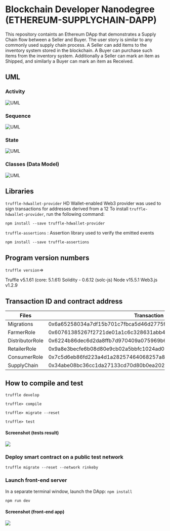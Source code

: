 # Blockchain Developer Nanodegree  (ETHEREUM-SUPPLYCHAIN-DAPP)

This repository containts an Ethereum DApp that demonstrates a Supply Chain flow between a Seller and Buyer. The user story is similar to any commonly used supply chain process. A Seller can add items to the inventory system stored in the blockchain. A Buyer can purchase such items from the inventory system. Additionally a Seller can mark an item as Shipped, and similarly a Buyer can mark an item as Received.

## UML

### Activity
![UML](img/activity.png)

### Sequence
![UML](img/sequence.png)

### State
![UML](img/state.png)

### Classes (Data Model)
![UML](img/classes.png)

## Libraries
`truffle-hdwallet-provider` HD Wallet-enabled Web3 provider was used to sign transactions for addresses derived from a 12
To  install `truffle-hdwallet-provider`, run the following command:

`npm install --save truffle-hdwallet-provider`

`truffle-assertions` : Assertion library used  to verify the emitted events

`npm install --save truffle-assertions`

## Program version numbers
`truffle version`=>

Truffle v5.1.61 (core: 5.1.61)
Solidity - 0.6.12 (solc-js)
Node v15.5.1
Web3.js v1.2.9

## Transaction ID and contract address
| Files | Transaction ID | Contract address |
| ------------- | ------------- | ------------- |
| Migrations | 0x6a65258034a7df15b701c7fbca5d46d2775f98c270ab1531b4281c82faad9cd0 | 0x23605143487bb96721CC8c82e4558bEf2282bC5d | 
| FarmerRole | 0x60761385267f2721de01a1c6c328631abb47d2e4dbfc1b285a3469ab81f8588b | 0x02681Bc3490f5c477eFB1BFa604f78D68C1545ed |
| DistributorRole | 0x6224b86dec6d2da8ffb7d970409a075969b660185ada58d5cb8afe25b8231a6c | 0x3dA9CA532fd0a94a7AF446a2C56d827f5eb7d005 |
| RetailerRole | 0x9a8e3becfe6b08d80e9cb02a5bbfc1024ad08e5ca17c932420d7d5b8a90341d6 | 0x2403172eCF01B53B92a1d1CA522360A6122F7e82 |
| ConsumerRole | 0x7c5d6eb86fd223a4d1a28257464068257a8e891158a693a49f0ac09691ed12f1 | 0x6328492264d034C2d6720cD4eC4F80ab50f14C29 |
| SupplyChain | 0x34abe08bc36cc1da27133cd70d80b0ea2026759664fa4f65180c636b4700941b | 0x7df1B614127Bd2650485e7B6AdAC6E03b86C43f7 |


## How to compile and test
`truffle develop`

`truffle> compile`

`truffle> migrate --reset`

`truffle> test`


#### Screenshot (tests result)
![](img/tests.png)


### Deploy smart contract on a public test network
`truffle migrate --reset --network rinkeby`

### Launch front-end server
In a separate terminal window, launch the DApp:
`npm install`

`npm run dev`

#### Screenshot (front-end app)
![](img/frontend.png)

